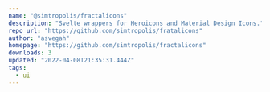 ```yaml
---
name: "@simtropolis/fractalicons"
description: "Svelte wrappers for Heroicons and Material Design Icons."
repo_url: "https://github.com/simtropolis/fratalicons"
author: "asvegah"
homepage: "https://github.com/simtropolis/fractalicons"
downloads: 3
updated: "2022-04-08T21:35:31.444Z"
tags: 
  - ui
---
```

